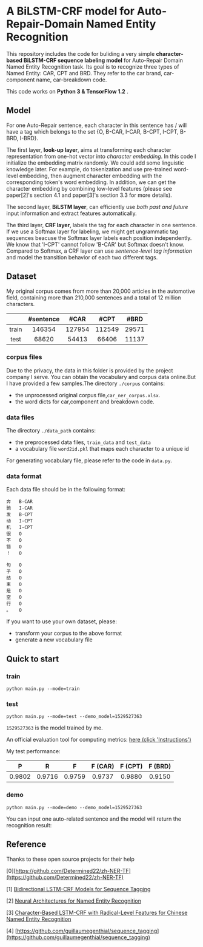 # A BiLSTM-CRF model for Auto-Repair-Domain Named Entity Recognition

This repository includes the code for buliding a very simple __character-based BiLSTM-CRF sequence labeling model__ for Auto-Repair Domain Named Entity Recognition task. Its goal is to recognize three types of Named Entity: CAR, CPT and BRD. They refer to the car brand, car-component name, car-breakdown code.

This code works on __Python 3 & TensorFlow 1.2__ .

## Model



For one Auto-Repair sentence, each character in this sentence has / will have a tag which belongs to the set {O, B-CAR, I-CAR, B-CPT, I-CPT, B-BRD, I-BRD}.

The first layer, __look-up layer__, aims at transforming each character representation from one-hot vector into *character embedding*. In this code I initialize the embedding matrix randomly. We could add some linguistic knowledge later. For example, do tokenization and use pre-trained word-level embedding, then augment character embedding with the corresponding token's word embedding. In addition, we can get the character embedding by combining low-level features (please see paper[2]'s section 4.1 and paper[3]'s section 3.3 for more details).

The second layer, __BiLSTM layer__, can efficiently use *both past and future* input information and extract features automatically.

The third layer, __CRF layer__,  labels the tag for each character in one sentence. If we use a Softmax layer for labeling, we might get ungrammatic tag sequences beacuse the Softmax layer labels each position independently. We know that 'I-CPT' cannot follow 'B-CAR' but Softmax doesn't know. Compared to Softmax, a CRF layer can use *sentence-level tag information* and model the transition behavior of each two different tags.

## Dataset


My original corpus comes from more than 20,000 articles in the automotive field, containing more than 210,000 sentences and a total of 12 million characters.

|    | #sentence | #CAR | #CPT | #BRD |
| :----: | :---: | :---: | :---: | :---: |
| train  | 146354 | 127954 | 112549 | 29571 |
| test   | 68620  | 54413  | 66406  | 11137  |

### corpus files

Due to the privacy, the data in this folder is provided by the project company I serve. You can obtain the vocabulary and corpus data online.But I have provided a few samples.The directory `./corpus` contains:

- the unprocessed original corpus file,`car_ner_corpus.xlsx`.
- the word dicts for car,component and breakdown code.

### data files

The directory `./data_path` contains:

- the preprocessed data files, `train_data` and `test_data` 
- a vocabulary file `word2id.pkl` that maps each character to a unique id  

For generating vocabulary file, please refer to the code in `data.py`. 

### data format

Each data file should be in the following format:

```
奔	B-CAR
驰	I-CAR
发	B-CPT
动	I-CPT
机	I-CPT
很	O
不	O
错	O
！	O

句	O
子	O
结	O
束	O
是	O
空	O
行	O
。	O
```

If you want to use your own dataset, please: 

- transform your corpus to the above format
- generate a new vocabulary file

## Quick to start

### train

`python main.py --mode=train `

### test

`python main.py --mode=test --demo_model=1529527363`

`1529527363` is the model trained by me. 

An official evaluation tool for computing metrics: [here (click 'Instructions')](http://sighan.cs.uchicago.edu/bakeoff2006/)

My test performance:

| P     | R     | F     | F (CAR)| F (CPT)| F (BRD)|
| :---: | :---: | :---: | :---: | :---: | :---: |
| 0.9802 | 0.9716 | 0.9759 | 0.9737 | 0.9880 | 0.9150

### demo

`python main.py --mode=demo --demo_model=1529527363`

You can input one auto-related sentence and the model will return the recognition result:


## Reference

Thanks to these open source projects for their help

\[0\][https://github.com/Determined22/zh-NER-TF](https://github.com/Determined22/zh-NER-TF)

\[1\] [Bidirectional LSTM-CRF Models for Sequence Tagging](https://arxiv.org/pdf/1508.01991v1.pdf)

\[2\] [Neural Architectures for Named Entity Recognition](http://aclweb.org/anthology/N16-1030)

\[3\] [Character-Based LSTM-CRF with Radical-Level Features for Chinese Named Entity Recognition](https://link.springer.com/chapter/10.1007/978-3-319-50496-4_20)

\[4\] [https://github.com/guillaumegenthial/sequence_tagging](https://github.com/guillaumegenthial/sequence_tagging)  
